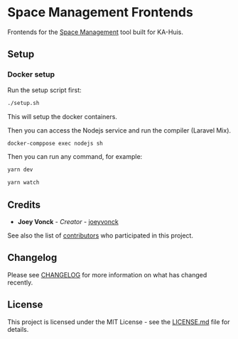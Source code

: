 # Space Management Frontends

Frontends for the [Space Management]() tool built for KA-Huis.

## Setup

### Docker setup

Run the setup script first:

```bash
./setup.sh
```

This will setup the docker containers.

Then you can access the Nodejs service and run the compiler (Laravel Mix).

```bash
docker-comppose exec nodejs sh
```

Then you can run any command, for example:

```bash
yarn dev

yarn watch
```

## Credits

* **Joey Vonck** - _Creator_ - [joeyvonck](https://github.com/joeyvonck)

See also the list of [contributors](https://github.com/space-management-frontends/graphs/contributors) who participated in this project.

## Changelog

Please see [CHANGELOG](CHANGELOG-2.0.md) for more information on what has changed recently.

## License

This project is licensed under the MIT License - see the [LICENSE.md](LICENSE.md) file for details.
